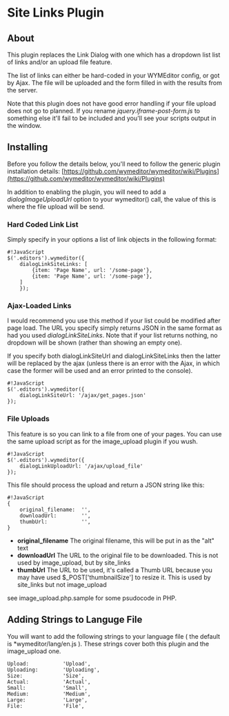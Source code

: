 # Site Links Plugin

## About
This plugin replaces the Link Dialog with one which has a dropdown list list of links and/or an upload file feature.

The list of links can either be hard-coded in your WYMEditor config, or got by Ajax. The file will be uploaded and the form filled in with the results from the server.

Note that this plugin does not have good error handling if your file upload does not go to planned. If you rename *jquery.iframe-post-form.js* to something else it'll fail to be included and you'll see your scripts output in the window.

## Installing
Before you follow the details below, you'll need to follow the generic plugin installation details: [https://github.com/wymeditor/wymeditor/wiki/Plugins](https://github.com/wymeditor/wymeditor/wiki/Plugins)

In addition to enabling the plugin, you will need to add a *dialogImageUploadUrl* option to your wymeditor() call, the value of this is where the file upload will be send.

### Hard Coded Link List
Simply specify in your options a list of link objects in the following format:
```
#!JavaScript
$('.editors').wymeditor({
	dialogLinkSiteLinks: [
		{item: 'Page Name', url: '/some-page'},
		{item: 'Page Name', url: '/some-page'},
	]
	});
```

### Ajax-Loaded Links
I would recommend you use this method if your list could be modified after page load. The URL you specify simply returns JSON in the same format as had you used *dialogLinkSiteLinks*. Note that if your list returns nothing, no dropdown will be shown (rather than showing an empty one).

If you specify both dialogLinkSiteUrl and dialogLinkSiteLinks then the latter will be replaced by the ajax (unless there is an error with the Ajax, in which case the former will be used and an error printed to the console).
```
#!JavaScript
$('.editors').wymeditor({
	dialogLinkSiteUrl: '/ajax/get_pages.json'
});
```

### File Uploads
This feature is so you can link to a file from one of your pages. You can use the same upload script as for the image_upload plugin if you wush.
```
#!JavaScript
$('.editors').wymeditor({
	dialogLinkUploadUrl: '/ajax/upload_file'
});
```


This file should process the upload and return a JSON string like this:
```
#!JavaScript
{
	original_filename:	'',
	downloadUrl:		'',
	thumbUrl:			'',
}
```

* **original_filename** The original filename, this will be put in as the "alt" text
* **downloadUrl** The URL to the original file to be downloaded. This is not used by image_upload, but by site_links
* **thumbUrl** The URL to be used, it's called a Thumb URL because you may have used $_POST['thumbnailSize'] to resize it. This is used by site_links but not image_upload

see image_upload.php.sample for some psudocode in PHP.

## Adding Strings to Languge File

You will want to add the following strings to your language file ( the default is *wymeditor/lang/en.js ). These strings cover both this plugin and the image_upload one.

    Upload:           'Upload',
    Uploading:        'Uploading',
	Size:             'Size',
	Actual:           'Actual',
	Small:            'Small',
	Medium:           'Medium',
	Large:            'Large',
    File:             'File',